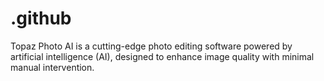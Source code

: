 # .github
 Topaz Photo AI is a cutting-edge photo editing software powered by artificial intelligence (AI), designed to enhance image quality with minimal manual intervention.

